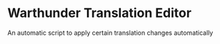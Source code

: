 # Warthunder Translation Editor

An automatic script to apply certain translation changes automatically
